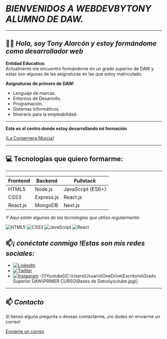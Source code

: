 # *BIENVENIDOS A  WEBDEVBYTONY ALUMNO DE DAW.*
-------

## 👨‍💻 *Hola, soy Tony Alarcón y estoy formándome como desarrollador web*

**Entidad Educativa:**  
   Actualmente me encuentro formándome en un grado superior de DAW y estas son algunas de las asignaturas en las que estoy matriculado:
   
   **Asignaturas de primero de DAW:**  
   - Lenguaje de marcas.
   - Entornos de Desarrollo.
   - Programación.
   - Sistemas informáticos.
   - Itinerario para la empleabilidad.
------
**Este es el centro donde estoy desarrollando mi formación**

 [[La Conservera Murcia](https://sites.google.com/view/fplaconservera)]

-------
## 💻 Tecnologías que quiero formarme:

-----

| **Frontend**      | **Backend**       | **Fullstack**    |
|-------------------|-------------------|------------------|
| HTML5             | Node.js           | JavaScript (ES6+)|
| CSS3              | Express.js        | React.js         |
| React.js          | MongoDB           | Next.js          |

 *Y Aquí están algunas de las tecnologías que utilizo regularmente:*

![HTML5](https://img.shields.io/badge/HTML5-E34F26?style=for-the-badge&logo=html5&logoColor=white)
![CSS3](https://img.shields.io/badge/CSS3-1572B6?style=for-the-badge&logo=css3&logoColor=white)
![JavaScript](https://img.shields.io/badge/JavaScript-F7DF1E?style=for-the-badge&logo=javascript&logoColor=black)
![React](https://img.shields.io/badge/React-20232A?style=for-the-badge&logo=react&logoColor=61DAFB)

## 📫*¡ conéctate conmigo !Estas son mis redes sociales:*
- [![LinkedIn](https://img.shields.io/badge/LinkedIn-0077B5?style=for-the-badge&logo=linkedin&logoColor=white)](https://linkedin.com/in/tuusuario)
- [![Twitter](https://img.shields.io/badge/Twitter-1DA1F2?style=for-the-badge&logo=twitter&logoColor=white)](https://twitter.com/tuusuario)
- [![Instagram](https://img.shields.io/badge/Instagram-E4405F?style=for-the-badge&logo=instagram&logoColor=white)](https://www.instagram.com/?hl=es) 
-[![Youtube](C:\Users\Usuario\OneDrive\Escritorio\Grado Superior DAW\PRIMER CURSO\Bases de Datos\youtube.jpg)]
-------

 ## 📫 *Contacto*

Si tienes alguna pregunta o deseas contactarme, ¡no dudes en enviarme un correo!

[Envíame un correo](2833308@alu.murciaeduca.es)
